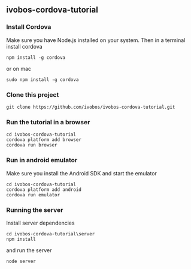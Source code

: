 ## ivobos-cordova-tutorial

### Install Cordova
Make sure you have Node.js installed on your system.
Then in a terminal install cordova
```
npm install -g cordova
```
or on mac
```
sudo npm install -g cordova
```

### Clone this project
```
git clone https://github.com/ivobos/ivobos-cordova-tutorial.git
```

### Run the tutorial in a browser
```
cd ivobos-cordova-tutorial
cordova platform add browser
cordova run browser
```

### Run in android emulator
Make sure you install the Android SDK and start the emulator
```
cd ivobos-cordova-tutorial
cordova platform add android
cordova run emulator
```

### Running the server
Install server dependencies
```
cd ivobos-cordova-tutorial\server
npm install
```
and run the server
```
node server
```



